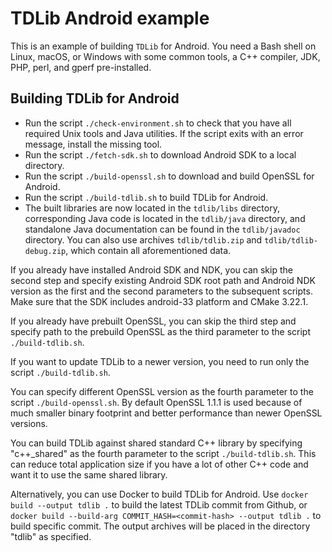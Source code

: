 # TDLib Android example

This is an example of building `TDLib` for Android.
You need a Bash shell on Linux, macOS, or Windows with some common tools, a C++ compiler, JDK, PHP, perl, and gperf pre-installed.

## Building TDLib for Android

* Run the script `./check-environment.sh` to check that you have all required Unix tools and Java utilities. If the script exits with an error message, install the missing tool.
* Run the script `./fetch-sdk.sh` to download Android SDK to a local directory.
* Run the script `./build-openssl.sh` to download and build OpenSSL for Android.
* Run the script `./build-tdlib.sh` to build TDLib for Android.
* The built libraries are now located in the `tdlib/libs` directory, corresponding Java code is located in the `tdlib/java` directory, and standalone Java documentation can be found in the `tdlib/javadoc` directory. You can also use archives `tdlib/tdlib.zip` and `tdlib/tdlib-debug.zip`, which contain all aforementioned data.

If you already have installed Android SDK and NDK, you can skip the second step and specify existing Android SDK root path and Android NDK version as the first and the second parameters to the subsequent scripts. Make sure that the SDK includes android-33 platform and CMake 3.22.1.

If you already have prebuilt OpenSSL, you can skip the third step and specify path to the prebuild OpenSSL as the third parameter to the script `./build-tdlib.sh`.

If you want to update TDLib to a newer version, you need to run only the script `./build-tdlib.sh`.

You can specify different OpenSSL version as the fourth parameter to the script `./build-openssl.sh`. By default OpenSSL 1.1.1 is used because of much smaller binary footprint and better performance than newer OpenSSL versions.

You can build TDLib against shared standard C++ library by specifying "c++_shared" as the fourth parameter to the script `./build-tdlib.sh`. This can reduce total application size if you have a lot of other C++ code and want it to use the same shared library.

Alternatively, you can use Docker to build TDLib for Android. Use `docker build --output tdlib .` to build the latest TDLib commit from Github, or `docker build --build-arg COMMIT_HASH=<commit-hash> --output tdlib .` to build specific commit. The output archives will be placed in the directory "tdlib" as specified.
